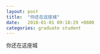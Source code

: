 ```yaml
---
layout: post
title:  "你还在这座城"
date:   2018-01-01 09:18:29 +0800
categories: graduate student
---
```


你还在这座城
